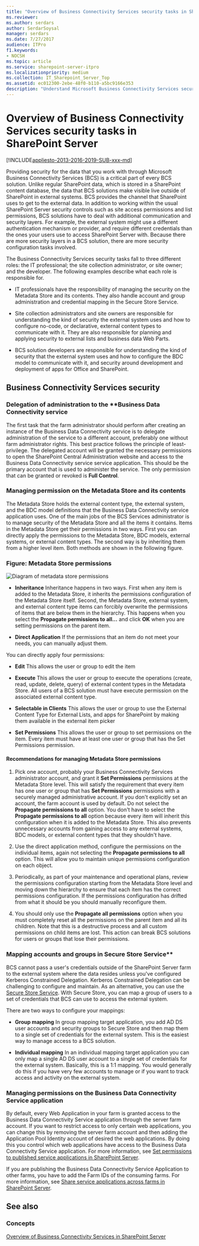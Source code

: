 ```yaml
---
title: "Overview of Business Connectivity Services security tasks in SharePoint Server"
ms.reviewer:
ms.author: serdars
author: SerdarSoysal
manager: serdars
ms.date: 7/27/2017
audience: ITPro
f1.keywords:
- NOCSH
ms.topic: article
ms.service: sharepoint-server-itpro
ms.localizationpriority: medium
ms.collection: IT_Sharepoint_Server_Top
ms.assetid: ec012300-2ebe-48f0-b110-a5bc9166e353
description: "Understand Microsoft Business Connectivity Services security in SharePoint Server."
---
```


# Overview of Business Connectivity Services security tasks in SharePoint Server

[!INCLUDE[appliesto-2013-2016-2019-SUB-xxx-md](../includes/appliesto-2013-2016-2019-SUB-xxx-md.md)]

Providing security for the data that you work with through Microsoft Business Connectivity Services (BCS) is a critical part of every BCS solution. Unlike regular SharePoint data, which is stored in a SharePoint content database, the data that BCS solutions make visible live outside of SharePoint in external systems. BCS provides the channel that SharePoint uses to get to the external data. In addition to working within the usual SharePoint Server security controls such as site access permissions and list permissions, BCS solutions have to deal with additional communication and security layers. For example, the external system might use a different authentication mechanism or provider, and require different credentials than the ones your users use to access SharePoint Server with. Because there are more security layers in a BCS solution, there are more security configuration tasks involved.

The Business Connectivity Services security tasks fall to three different roles: the IT professional; the site collection administrator, or site owner; and the developer. The following examples describe what each role is responsible for.

- IT professionals have the responsibility of managing the security on the Metadata Store and its contents. They also handle account and group administration and credential mapping in the Secure Store Service.

- Site collection administrators and site owners are responsible for understanding the kind of security the external system uses and how to configure no-code, or declarative, external content types to communicate with it. They are also responsible for planning and applying security to external lists and business data Web Parts.

- BCS solution developers are responsible for understanding the kind of security that the external system uses and how to configure the BDC model to communicate with it, and security around development and deployment of apps for Office and SharePoint.

## Business Connectivity Services security
<a name="section1"> </a>

### Delegation of administration to the **Business Data Connectivity service

The first task that the farm administrator should perform after creating an instance of the Business Data Connectivity service is to delegate administration of the service to a different account, preferably one without farm administrator rights. This best practice follows the principle of least-privilege. The delegated account will be granted the necessary permissions to open the SharePoint Central Administration website and access to the Business Data Connectivity service service application. This should be the primary account that is used to administer the service. The only permission that can be granted or revoked is **Full Control**.

### Managing permission on the Metadata Store and its contents

The Metadata Store holds the external content type, the external system, and the BDC model definitions that the Business Data Connectivity service application uses. One of the main jobs of the BCS Services administrator is to manage security of the Metadata Store and all the items it contains. Items in the Metadata Store get their permissions in two ways. First you can directly apply the permissions to the Metadata Store, BDC models, external systems, or external content types. The second way is by inheriting them from a higher level item. Both methods are shown in the following figure.

### Figure: Metadata Store permissions

![Diagram of metadata store permissions](../media/MetadataStorePermissions.jpg)

- **Inheritance** Inheritance happens in two ways. First when any item is added to the Metadata Store, it inherits the permissions configuration of the Metadata Store itself. Second, the Metadata Store, external system, and external content type items can forcibly overwrite the permissions of items that are below them in the hierarchy. This happens when you select the **Propagate permissions to all...** and click **OK** when you are setting permissions on the parent item.

- **Direct Application** If the permissions that an item do not meet your needs, you can manually adjust them.

You can directly apply four permissions:

- **Edit** This allows the user or group to edit the item

- **Execute** This allows the user or group to execute the operations (create, read, update, delete, query) of external content types in the Metadata Store. All users of a BCS solution must have execute permission on the associated external content type.

- **Selectable in Clients** This allows the user or group to use the External Content Type for External Lists, and apps for SharePoint by making them available in the external item picker

- **Set Permissions** This allows the user or group to set permissions on the item. Every item must have at least one user or group that has the Set Permissions permission.

#### Recommendations for managing Metadata Store permissions

1. Pick one account, probably your Business Connectivity Services administrator account, and grant it **Set Permissions** permissions at the Metadata Store level. This will satisfy the requirement that every item has one user or group that has **Set Permissions** permissions with a securely managed administrative account. If you don't explicitly set an account, the farm account is used by default. Do not select the **Propagate permissions to all** option. You don't have to select the **Propagate permissions to all** option because every item will inherit this configuration when it is added to the Metadata Store. This also prevents unnecessary accounts from gaining access to any external systems, BDC models, or external content types that they shouldn't have.

2. Use the direct application method, configure the permissions on the individual items, again not selecting the **Propagate permissions to all** option. This will allow you to maintain unique permissions configuration on each object.

3. Periodically, as part of your maintenance and operational plans, review the permissions configuration starting from the Metadata Store level and moving down the hierarchy to ensure that each item has the correct permissions configuration. If the permissions configuration has drifted from what it should be you should manually reconfigure them.

4. You should only use the **Propagate all permissions** option when you must completely reset all the permissions on the parent item and all its children. Note that this is a destructive process and all custom permissions on child items are lost. This action can break BCS solutions for users or groups that lose their permissions.

### Mapping accounts and groups in Secure Store Service**

BCS cannot pass a user's credentials outside of the SharePoint Server farm to the external system where the data resides unless you've configured Kerberos Constrained Delegation. Kerberos Constrained Delegation can be challenging to configure and maintain. As an alternative, you can use the [Secure Store Service](/previous-versions/office/sharepoint-server-2010/ee806889(v=office.14)). With Secure Store, you can map a group of users to a set of credentials that BCS can use to access the external system.

There are two ways to configure your mappings:

- **Group mapping** In group mapping target application, you add AD DS user accounts and security groups to Secure Store and then map them to a single set of credentials for the external system. This is the easiest way to manage access to a BCS solution.

- **Individual mapping** In an individual mapping target application you can only map a single AD DS user account to a single set of credentials for the external system. Basically, this is a 1:1 mapping. You would generally do this if you have very few accounts to manage or if you want to track access and activity on the external system.

### Managing permissions on the Business Data Connectivity Service application

By default, every Web Application in your farm is granted access to the Business Data Connectivity Service application through the server farm account. If you want to restrict access to only certain web applications, you can change this by removing the server farm account and then adding the Application Pool Identity account of desired the web applications. By doing this you control which web applications have access to the Business Data Connectivity Service application. For more information, see [Set permissions to published service applications in SharePoint Server](set-permission-to-a-published-service-application.md).

If you are publishing the Business Data Connectivity Service Application to other farms, you have to add the Farm IDs of the consuming farms. For more information, see [Share service applications across farms in SharePoint Server](share-service-applications-across-farms.md).

## See also
<a name="section1"> </a>

### Concepts

[Overview of Business Connectivity Services in SharePoint Server](business-connectivity-services-overview.md)
